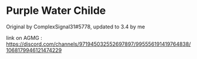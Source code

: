 # Purple Water Childe

Original by ComplexSignal31#5778, updated to 3.4 by me

link on AGMG : https://discord.com/channels/971945032552697897/995556191419764838/1068179946121474229
